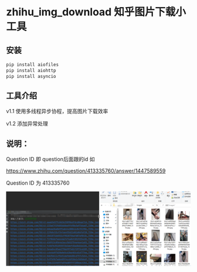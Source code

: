 # zhihu_img_download 知乎图片下载小工具

## 安装
    pip install aiofiles
    pip install aiohttp
    pip install asyncio

## 工具介绍 
  v1.1 使用多线程异步协程，提高图片下载效率

  v1.2 添加异常处理

## 说明：
Question ID 即 question后面跟的id
如

https://www.zhihu.com/question/413335760/answer/1447589559

Question ID 为 413335760

![image](./img2.png)
